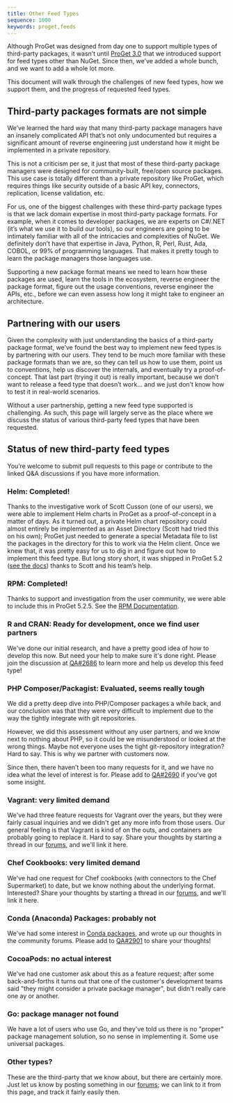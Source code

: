 ```yaml
---
title: Other Feed Types
sequence: 1000
keywords: proget,feeds
---
```

Although ProGet was designed from day one to support multiple types of third-party packages, it wasn’t until [ProGet 3.0](https://inedo.com/products/roadmap/proget) that we introduced support for feed types other than NuGet. Since then, we’ve added a whole bunch, and we want to add a whole lot more.

This document will walk through the challenges of new feed types, how we support them, and the progress of requested feed types.

## Third-party packages formats are not simple

We’ve learned the hard way that many third-party package managers have an insanely complicated API that’s not only undocumented but requires a significant amount of reverse engineering just understand how it might be implemented in a private repository. 

This is not a criticism per se, it just that most of these third-party package managers were designed for community-built, free/open source packages. This use case is totally different than a private repository like ProGet, which requires things like security outside of a basic API key, connectors, replication, license validation, etc.

For us, one of the biggest challenges with these third-party package types is that we lack domain expertise in most third-party package formats. For example, when it comes to developer packages, we are experts on C#/.NET (it’s what we use it to build our tools), so our engineers are going to be intimately familiar with all of the intricacies and complexities of NuGet. We definitely don’t have that expertise in Java, Python, R, Perl, Rust, Ada, COBOL, or 99% of programming languages. That makes it pretty tough to learn the package managers those languages use.

Supporting a new package format means we need to learn how these packages are used, learn the tools in the ecosystem, reverse engineer the package format, figure out the usage conventions, reverse engineer the APIs, etc., before we can even assess how long it might take to engineer an architecture. 


## Partnering with our users

Given the complexity with just understanding the basics of a third-party package format, we’ve found the best way to implement new feed types is by partnering with our users. They tend to be much more familiar with these package formats than we are, so they can tell us how to use them, point us to conventions, help us discover the internals, and eventually try a proof-of-concept.  That last part (trying it out) is really important, because we don’t want to release a feed type that doesn’t work… and we just don’t know how to test it in real-world scenarios. 

Without a user partnership, getting a new feed type supported is challenging. As such, this page will largely serve as the place where we discuss the status of various third-party feed types that have been requested. 


## Status of new third-party feed types

You’re welcome to submit pull requests to this page or contribute to the linked Q&A discussions if you have more information.

### Helm: Completed!

Thanks to the investigative work of Scott Cusson (one of our users), we were able to implement Helm charts in ProGet as a proof-of-concept in a matter of days. As it turned out, a private Helm chart repository could almost entirely be implemented as an Asset Directory (Scott had tried this on his own); ProGet just needed to generate a special Metadata file to list the packages in the directory for this to work via the Helm client. Once we knew that, it was pretty easy for us to dig in and figure out how to implement this feed type. But long story short, it was shipped in ProGet 5.2 ([see the docs](/docs/proget/feeds/helm)) thanks to Scott and his team’s help.

### RPM: Completed!

Thanks to support and investigation from the user community, we were able to include this in ProGet 5.2.5. See the [RPM Documentation](/docs/proget/feeds/rpm).

### R and CRAN: Ready for development, once we find user partners

We've done our initial research, and have a pretty good idea of how to develop this now. But need your help to make sure it's done right. Please join the discussion at [QA#2686](https://forums.inedo.com/topic/2686/support-for-r-and-cran) to learn more and help us develop this feed type!


### PHP Composer/Packagist: Evaluated, seems really tough

We did a pretty deep dive into PHP/Composer packages a while back, and our conclusion was that they were very difficult to implement due to the way the tightly integrate with git repositories. 

However, we did this assessment without any user partners, and we know next to nothing about PHP, so it could be we misunderstood or looked at the wrong things. Maybe not everyone uses the tight git-repository integration? Hard to say. This is why we partner with customers now.

Since then, there haven’t been too many requests for it, and we have no idea what the level of interest is for. Please add to [QA#2690](https://inedo.com/support/questions/2690) if you've got some insight.

### Vagrant: very limited demand 

We've had three feature requests for Vagrant over the years, but they were fairly  casual inquiries and we didn't get any more info from those users. Our general feeling is that Vagrant is kind of on the outs, and containers are probably going to replace it. Hard to say. Share your thoughts by starting a thread in our [forums](https://forums.inedo.com/), and we'll link it here.

### Chef Cookbooks: very limited demand 

We've had one request for Chef cookbooks (with connectors to the Chef Supermarket) to date, but we know nothing about the underlying format. Interested? Share your thoughts by starting a thread in our [forums](https://forums.inedo.com/), and we'll link it here.

### Conda (Anaconda) Packages: probably not

We've had some interest in [Conda packages](https://docs.conda.io/en/latest/), and wrote up our thoughts in the community forums.  Please add to [QA#2901](https://forums.inedo.com/topic/2901) to share your thoughts!


### CocoaPods: no actual interest

We've had one customer ask about this as a feature request; after some back-and-forths it turns out that one of the customer's development teams said "they might consider a private package manager", but didn't really care one ay or another. 

### Go: package manager not found

We have a lot of users who use Go, and they've told us there is no "proper" package management solution, so no sense in implementing it. Some use universal packages. 

### Other types?

These are the third-party that we know about, but there are certainly more. Just let us know by posting something in our [forums](https://forums.inedo.com/); we can link to it from this page, and track it fairly easily then. 

